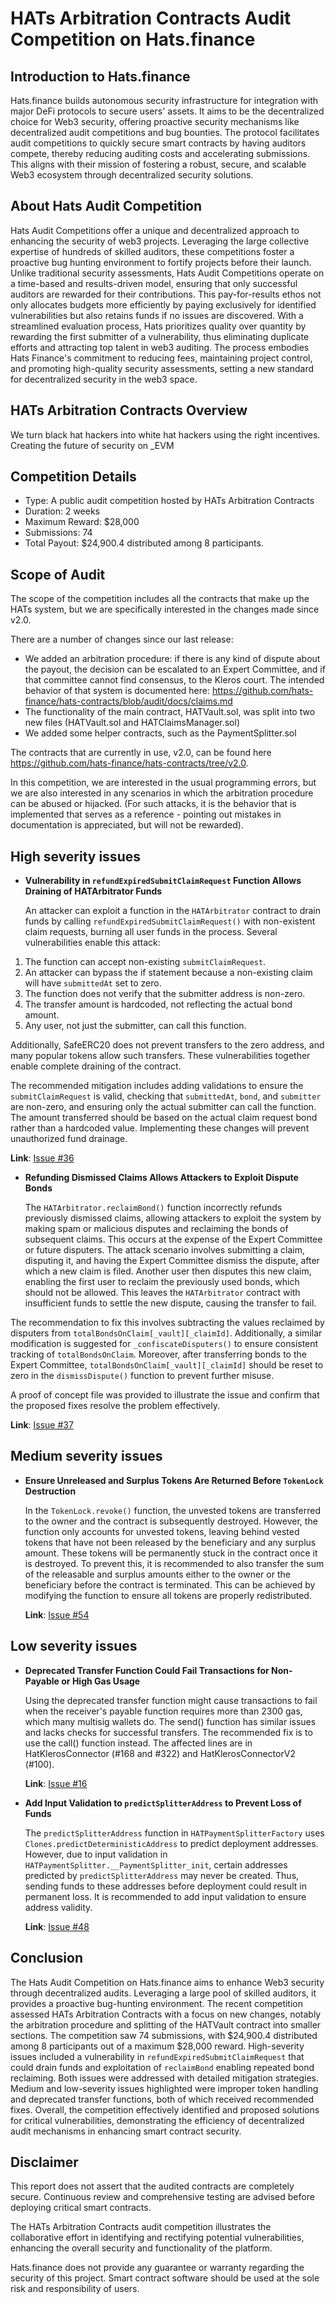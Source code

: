 # **HATs Arbitration Contracts Audit Competition on Hats.finance** 


## Introduction to Hats.finance


Hats.finance builds autonomous security infrastructure for integration with major DeFi protocols to secure users' assets. 
It aims to be the decentralized choice for Web3 security, offering proactive security mechanisms like decentralized audit competitions and bug bounties. 
The protocol facilitates audit competitions to quickly secure smart contracts by having auditors compete, thereby reducing auditing costs and accelerating submissions. 
This aligns with their mission of fostering a robust, secure, and scalable Web3 ecosystem through decentralized security solutions​.

## About Hats Audit Competition


Hats Audit Competitions offer a unique and decentralized approach to enhancing the security of web3 projects. Leveraging the large collective expertise of hundreds of skilled auditors, these competitions foster a proactive bug hunting environment to fortify projects before their launch. Unlike traditional security assessments, Hats Audit Competitions operate on a time-based and results-driven model, ensuring that only successful auditors are rewarded for their contributions. This pay-for-results ethos not only allocates budgets more efficiently by paying exclusively for identified vulnerabilities but also retains funds if no issues are discovered. With a streamlined evaluation process, Hats prioritizes quality over quantity by rewarding the first submitter of a vulnerability, thus eliminating duplicate efforts and attracting top talent in web3 auditing. The process embodies Hats Finance's commitment to reducing fees, maintaining project control, and promoting high-quality security assessments, setting a new standard for decentralized security in the web3 space​​.

## HATs Arbitration Contracts Overview

We turn black hat hackers into white hat hackers using the right incentives. Creating the future of security on _EVM

## Competition Details


- Type: A public audit competition hosted by HATs Arbitration Contracts
- Duration: 2 weeks
- Maximum Reward: $28,000
- Submissions: 74
- Total Payout: $24,900.4 distributed among 8 participants.

## Scope of Audit

The scope of the competition includes all the contracts that make up the HATs system, but we are specifically interested in the changes made since v2.0.

There are a number of changes since our last release:

- We added an arbitration procedure: if there is any kind of dispute about the payout, the decision can be  escalated to an Expert Committee, and if that committee cannot find consensus, to the Kleros court. The intended behavior of that system is documented here: https://github.com/hats-finance/hats-contracts/blob/audit/docs/claims.md
- The functionality of the main contract, HATVault.sol, was split into two new files (HATVault.sol and HATClaimsManager.sol) 
- We added some helper contracts, such as the PaymentSplitter.sol

The contracts that are currently in use, v2.0, can be found here https://github.com/hats-finance/hats-contracts/tree/v2.0.  


In this competition, we are interested in the usual programming errors, but we are also interested in any scenarios in which the arbitration procedure can be abused or hijacked. (For such attacks, it is the behavior that is implemented that serves as a reference - pointing out mistakes in documentation is appreciated, but will not be rewarded). 





## High severity issues


- **Vulnerability in `refundExpiredSubmitClaimRequest` Function Allows Draining of HATArbitrator Funds**

  An attacker can exploit a function in the `HATArbitrator` contract to drain funds by calling `refundExpiredSubmitClaimRequest()` with non-existent claim requests, burning all user funds in the process. Several vulnerabilities enable this attack: 

1. The function can accept non-existing `submitClaimRequest`.
2. An attacker can bypass the if statement because a non-existing claim will have `submittedAt` set to zero.
3. The function does not verify that the submitter address is non-zero.
4. The transfer amount is hardcoded, not reflecting the actual bond amount.
5. Any user, not just the submitter, can call this function.

Additionally, SafeERC20 does not prevent transfers to the zero address, and many popular tokens allow such transfers. These vulnerabilities together enable complete draining of the contract.

The recommended mitigation includes adding validations to ensure the `submitClaimRequest` is valid, checking that `submittedAt`, `bond`, and `submitter` are non-zero, and ensuring only the actual submitter can call the function. The amount transferred should be based on the actual claim request bond rather than a hardcoded value. Implementing these changes will prevent unauthorized fund drainage.


  **Link**: [Issue #36](https://github.com/hats-finance/HATs-Arbitration-Contracts-0x79a618f675857b45934ca1c413fd5f409cf89735/issues/36)


- **Refunding Dismissed Claims Allows Attackers to Exploit Dispute Bonds**

  The `HATArbitrator.reclaimBond()` function incorrectly refunds previously dismissed claims, allowing attackers to exploit the system by making spam or malicious disputes and reclaiming the bonds of subsequent claims. This occurs at the expense of the Expert Committee or future disputers. The attack scenario involves submitting a claim, disputing it, and having the Expert Committee dismiss the dispute, after which a new claim is filed. Another user then disputes this new claim, enabling the first user to reclaim the previously used bonds, which should not be allowed. This leaves the `HATArbitrator` contract with insufficient funds to settle the new dispute, causing the transfer to fail.

The recommendation to fix this involves subtracting the values reclaimed by disputers from `totalBondsOnClaim[_vault][_claimId]`. Additionally, a similar modification is suggested for `_confiscateDisputers()` to ensure consistent tracking of `totalBondsOnClaim`. Moreover, after transferring bonds to the Expert Committee, `totalBondsOnClaim[_vault][_claimId]` should be reset to zero in the `dismissDispute()` function to prevent further misuse. 

A proof of concept file was provided to illustrate the issue and confirm that the proposed fixes resolve the problem effectively.


  **Link**: [Issue #37](https://github.com/hats-finance/HATs-Arbitration-Contracts-0x79a618f675857b45934ca1c413fd5f409cf89735/issues/37)

## Medium severity issues


- **Ensure Unreleased and Surplus Tokens Are Returned Before `TokenLock` Destruction**

  In the `TokenLock.revoke()` function, the unvested tokens are transferred to the owner and the contract is subsequently destroyed. However, the function only accounts for unvested tokens, leaving behind vested tokens that have not been released by the beneficiary and any surplus amount. These tokens will be permanently stuck in the contract once it is destroyed. To prevent this, it is recommended to also transfer the sum of the releasable and surplus amounts either to the owner or the beneficiary before the contract is terminated. This can be achieved by modifying the function to ensure all tokens are properly redistributed.


  **Link**: [Issue #54](https://github.com/hats-finance/HATs-Arbitration-Contracts-0x79a618f675857b45934ca1c413fd5f409cf89735/issues/54)

## Low severity issues


- **Deprecated Transfer Function Could Fail Transactions for Non-Payable or High Gas Usage**

  Using the deprecated transfer function might cause transactions to fail when the receiver's payable function requires more than 2300 gas, which many multisig wallets do. The send() function has similar issues and lacks checks for successful transfers. The recommended fix is to use the call() function instead. The affected lines are in HatKlerosConnector (#168 and #322) and HatKlerosConnectorV2 (#100).


  **Link**: [Issue #16](https://github.com/hats-finance/HATs-Arbitration-Contracts-0x79a618f675857b45934ca1c413fd5f409cf89735/issues/16)


- **Add Input Validation to `predictSplitterAddress` to Prevent Loss of Funds**

  The `predictSplitterAddress` function in `HATPaymentSplitterFactory` uses `Clones.predictDeterministicAddress` to predict deployment addresses. However, due to input validation in `HATPaymentSplitter.__PaymentSplitter_init`, certain addresses predicted by `predictSplitterAddress` may never be created. Thus, sending funds to these addresses before deployment could result in permanent loss. It is recommended to add input validation to ensure address validity.


  **Link**: [Issue #48](https://github.com/hats-finance/HATs-Arbitration-Contracts-0x79a618f675857b45934ca1c413fd5f409cf89735/issues/48)



## Conclusion

The Hats Audit Competition on Hats.finance aims to enhance Web3 security through decentralized audits. Leveraging a large pool of skilled auditors, it provides a proactive bug-hunting environment. The recent competition assessed HATs Arbitration Contracts with a focus on new changes, notably the arbitration procedure and splitting of the HATVault contract into smaller sections. The competition saw 74 submissions, with $24,900.4 distributed among 8 participants out of a maximum $28,000 reward. High-severity issues included a vulnerability in `refundExpiredSubmitClaimRequest` that could drain funds and exploitation of `reclaimBond` enabling repeated bond reclaiming. Both issues were addressed with detailed mitigation strategies. Medium and low-severity issues highlighted were improper token handling and deprecated transfer functions, both of which received recommended fixes. Overall, the competition effectively identified and proposed solutions for critical vulnerabilities, demonstrating the efficiency of decentralized audit mechanisms in enhancing smart contract security.

## Disclaimer


This report does not assert that the audited contracts are completely secure. Continuous review and comprehensive testing are advised before deploying critical smart contracts.


The HATs Arbitration Contracts audit competition illustrates the collaborative effort in identifying and rectifying potential vulnerabilities, enhancing the overall security and functionality of the platform.


Hats.finance does not provide any guarantee or warranty regarding the security of this project. Smart contract software should be used at the sole risk and responsibility of users.

